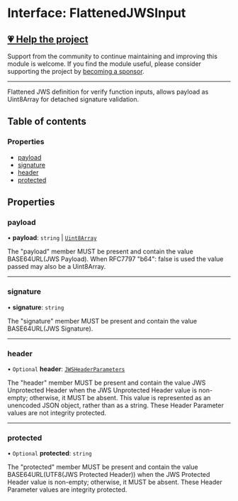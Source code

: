 # Interface: FlattenedJWSInput

## [💗 Help the project](https://github.com/sponsors/panva)

Support from the community to continue maintaining and improving this module is welcome. If you find the module useful, please consider supporting the project by [becoming a sponsor](https://github.com/sponsors/panva).

---

Flattened JWS definition for verify function inputs, allows payload as Uint8Array for detached
signature validation.

## Table of contents

### Properties

- [payload](types.FlattenedJWSInput.md#payload)
- [signature](types.FlattenedJWSInput.md#signature)
- [header](types.FlattenedJWSInput.md#header)
- [protected](types.FlattenedJWSInput.md#protected)

## Properties

### payload

• **payload**: `string` \| [`Uint8Array`]( https://developer.mozilla.org/docs/Web/JavaScript/Reference/Global_Objects/Uint8Array )

The "payload" member MUST be present and contain the value BASE64URL(JWS Payload). When RFC7797
"b64": false is used the value passed may also be a Uint8Array.

___

### signature

• **signature**: `string`

The "signature" member MUST be present and contain the value BASE64URL(JWS Signature).

___

### header

• `Optional` **header**: [`JWSHeaderParameters`](types.JWSHeaderParameters.md)

The "header" member MUST be present and contain the value JWS Unprotected Header when the JWS
Unprotected Header value is non- empty; otherwise, it MUST be absent. This value is represented
as an unencoded JSON object, rather than as a string. These Header Parameter values are not
integrity protected.

___

### protected

• `Optional` **protected**: `string`

The "protected" member MUST be present and contain the value BASE64URL(UTF8(JWS Protected
Header)) when the JWS Protected Header value is non-empty; otherwise, it MUST be absent. These
Header Parameter values are integrity protected.
